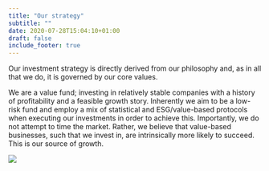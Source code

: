 ```yaml
---
title: "Our strategy"
subtitle: ""
date: 2020-07-28T15:04:10+01:00
draft: false
include_footer: true
---
```


Our investment strategy is directly derived from our philosophy and, as in all that we do, it is governed by our core values.

We are a value fund; investing in relatively stable companies with a history of profitability and a feasible growth story. Inherently we aim to be a low-risk fund and employ a mix of statistical and ESG/value-based protocols when executing our investments in order to achieve this. Importantly, we do not attempt to time the market. Rather, we believe that value-based businesses, such that we invest in, are intrinsically more likely to succeed. This is our source of growth.

<div class="white-space"></div>

![](/images/illustrations/strategy.png)
